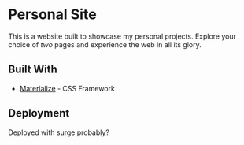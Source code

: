 # Personal Site
This is a website built to showcase my personal projects. Explore your choice of *two* pages and experience the web in all its glory.

## Built With
* [Materialize](https://materializecss.com/) - CSS Framework

## Deployment
Deployed with surge probably?